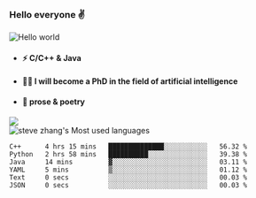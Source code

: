 ###  Hello everyone ✌️
<img src="https://s2.loli.net/2022/03/01/VS1OL5wEHYmTKAg.jpg" alt="Hello world"  >
<p align="center"> 

- #### ⚡  C/C++ & Java
- #### 🧑‍🎓  I will become a PhD in the field of artificial intelligence
- #### 📕  prose & poetry
  

  
![](https://github-readme-stats.vercel.app/api?username=xun-girl&show_icons=true)    
![steve zhang's Most used languages](https://github-readme-stats.vercel.app/api/top-langs/?username=xun-girl&layout=compact&hide_border=true&langs_count=10)   


<!--START_SECTION:waka-->

```text
C++      4 hrs 15 mins   ██████████████░░░░░░░░░░░   56.32 %
Python   2 hrs 58 mins   ██████████░░░░░░░░░░░░░░░   39.38 %
Java     14 mins         ▓░░░░░░░░░░░░░░░░░░░░░░░░   03.11 %
YAML     5 mins          ▒░░░░░░░░░░░░░░░░░░░░░░░░   01.12 %
Text     0 secs          ░░░░░░░░░░░░░░░░░░░░░░░░░   00.03 %
JSON     0 secs          ░░░░░░░░░░░░░░░░░░░░░░░░░   00.03 %
```

<!--END_SECTION:waka-->
